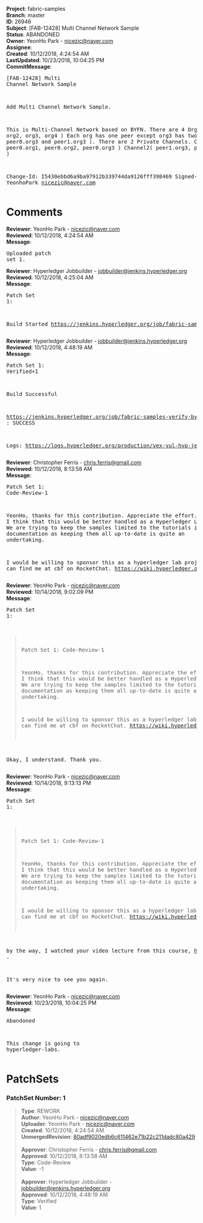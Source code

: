<strong>Project</strong>: fabric-samples<br><strong>Branch</strong>: master<br><strong>ID</strong>: 26946<br><strong>Subject</strong>: [FAB-12428] Multi Channel Network Sample<br><strong>Status</strong>: ABANDONED<br><strong>Owner</strong>: YeonHo Park - nicezic@naver.com<br><strong>Assignee</strong>:<br><strong>Created</strong>: 10/12/2018, 4:24:54 AM<br><strong>LastUpdated</strong>: 10/23/2018, 10:04:25 PM<br><strong>CommitMessage</strong>:<br><pre>[FAB-12428] Multi Channel Network Sample

Add Multi Channel Network Sample.

This is Multi-Channel Network based on BYFN.
There are 4 Orgs( org1, org2, org3, org4 )
  Each org has one peer except org3 has two peers
   ( peer0.org3 and peer1.org3 ).
There are 2 Private Channels.
  Channel1( peer0.org1, peer0.org2, peer0.org3 )
  Channel2( peer1.org3, peer0.org4 )

Change-Id: I5430ebbd6a9ba97912b339744da9126fff398469
Signed-off-by: YeonhoPark <nicezic@naver.com>
</pre><h1>Comments</h1><strong>Reviewer</strong>: YeonHo Park - nicezic@naver.com<br><strong>Reviewed</strong>: 10/12/2018, 4:24:54 AM<br><strong>Message</strong>: <pre>Uploaded patch set 1.</pre><strong>Reviewer</strong>: Hyperledger Jobbuilder - jobbuilder@jenkins.hyperledger.org<br><strong>Reviewed</strong>: 10/12/2018, 4:25:04 AM<br><strong>Message</strong>: <pre>Patch Set 1:

Build Started https://jenkins.hyperledger.org/job/fabric-samples-verify-byfn-master/100/</pre><strong>Reviewer</strong>: Hyperledger Jobbuilder - jobbuilder@jenkins.hyperledger.org<br><strong>Reviewed</strong>: 10/12/2018, 4:48:19 AM<br><strong>Message</strong>: <pre>Patch Set 1: Verified+1

Build Successful 

https://jenkins.hyperledger.org/job/fabric-samples-verify-byfn-master/100/ : SUCCESS

Logs: https://logs.hyperledger.org/production/vex-yul-hyp-jenkins-3/fabric-samples-verify-byfn-master/100</pre><strong>Reviewer</strong>: Christopher Ferris - chris.ferris@gmail.com<br><strong>Reviewed</strong>: 10/12/2018, 8:13:58 AM<br><strong>Message</strong>: <pre>Patch Set 1: Code-Review-1

YeonHo, thanks for this contribution. Appreciate the effort. However, I think that this would be better handled as a Hyperledger Lab project. We are trying to keep the samples limited to the tutorials in the documentation as keeping them all up-to-date is quite an undertaking.

I would be willing to sponsor this as a hyperledger lab project. You can find me at cbf on RocketChat. https://wiki.hyperledger.org/labs</pre><strong>Reviewer</strong>: YeonHo Park - nicezic@naver.com<br><strong>Reviewed</strong>: 10/14/2018, 9:02:09 PM<br><strong>Message</strong>: <pre>Patch Set 1:

> Patch Set 1: Code-Review-1
> 
> YeonHo, thanks for this contribution. Appreciate the effort. However, I think that this would be better handled as a Hyperledger Lab project. We are trying to keep the samples limited to the tutorials in the documentation as keeping them all up-to-date is quite an undertaking.
> 
> I would be willing to sponsor this as a hyperledger lab project. You can find me at cbf on RocketChat. https://wiki.hyperledger.org/labs

Okay, I understand. 
Thank you.</pre><strong>Reviewer</strong>: YeonHo Park - nicezic@naver.com<br><strong>Reviewed</strong>: 10/14/2018, 9:13:13 PM<br><strong>Message</strong>: <pre>Patch Set 1:

> Patch Set 1: Code-Review-1
> 
> YeonHo, thanks for this contribution. Appreciate the effort. However, I think that this would be better handled as a Hyperledger Lab project. We are trying to keep the samples limited to the tutorials in the documentation as keeping them all up-to-date is quite an undertaking.
> 
> I would be willing to sponsor this as a hyperledger lab project. You can find me at cbf on RocketChat. https://wiki.hyperledger.org/labs

by the way, I watched your video lecture from this course, https://courses.edx.org/courses/course-v1:LinuxFoundationX+LFS171x+3T2017 .

It's very nice to see you again.</pre><strong>Reviewer</strong>: YeonHo Park - nicezic@naver.com<br><strong>Reviewed</strong>: 10/23/2018, 10:04:25 PM<br><strong>Message</strong>: <pre>Abandoned

This change is going to hyperledger-labs.</pre><h1>PatchSets</h1><h3>PatchSet Number: 1</h3><blockquote><strong>Type</strong>: REWORK<br><strong>Author</strong>: YeonHo Park - nicezic@naver.com<br><strong>Uploader</strong>: YeonHo Park - nicezic@naver.com<br><strong>Created</strong>: 10/12/2018, 4:24:54 AM<br><strong>UnmergedRevision</strong>: [80adf9020edb6c611462e71b22c211dadc80a429](https://github.com/hyperledger-gerrit-archive/fabric-samples/commit/80adf9020edb6c611462e71b22c211dadc80a429)<br><br><strong>Approver</strong>: Christopher Ferris - chris.ferris@gmail.com<br><strong>Approved</strong>: 10/12/2018, 8:13:58 AM<br><strong>Type</strong>: Code-Review<br><strong>Value</strong>: -1<br><br><strong>Approver</strong>: Hyperledger Jobbuilder - jobbuilder@jenkins.hyperledger.org<br><strong>Approved</strong>: 10/12/2018, 4:48:19 AM<br><strong>Type</strong>: Verified<br><strong>Value</strong>: 1<br><br></blockquote>